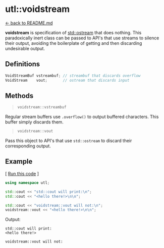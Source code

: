 
# utl::voidstream

[<- back to README.md](https://github.com/DmitriBogdanov/prototyping_utils/tree/master)

**voidstream** is specification of [std::ostream](https://en.cppreference.com/w/cpp/io/basic_ostream) that does nothing. This paradoxically inert class can be passed to API's that use streams to silence their output, avoiding the boilerplate of getting and then discarding undesirable output.

## Definitions
```cpp
VoidStreamBuf vstreambuf; // streambuf that discards overflow
VoidStream    vout;       // ostream that discards input
```

## Methods
> ```cpp
> voidstream::vstreambuf
> ```

Regular stream buffers use `.overflow()`  to output buffered characters. This buffer simply discards them. 

> ```cpp
> voidstream::vout
> ```

Pass this object to API's that use `std::ostream` to discard their corresponding output.

## Example

[ [Run this code](GODBOLT_LINK) ]
```cpp
using namespace utl;

std::cout << "std::cout will print:\n";
std::cout << "<hello there!>\n\n";

std::cout << "voidstream::vout will not:\n";
voidstream::vout << "<hello there!>\n\n";
```

Output:
```
std::cout will print:
<hello there!>

voidstream::vout will not:
```